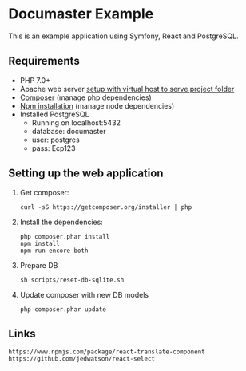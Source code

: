 # Documaster Example

This is an example application using Symfony, React and PostgreSQL.

## Requirements

* PHP 7.0+
* Apache web server [setup with virtual host to serve project folder](https://framework.zend.com/manual/2.2/en/user-guide/skeleton-application.html#using-the-apache-web-server)
* [Composer](http://getcomposer.org/) (manage php dependencies)
* [Npm installation](https://www.npmjs.com/get-npm) (manage node dependencies)
* Installed PostgreSQL
    * Running on localhost:5432
    * database: documaster
    * user: postgres
    * pass: Ecp123

## Setting up the web application

1. Get composer:

    ```
    curl -sS https://getcomposer.org/installer | php
    ```
    
2. Install the dependencies:

    ```
    php composer.phar install
    npm install
    npm run encore-both
    ```
3. Prepare DB
	```
	sh scripts/reset-db-sqlite.sh
	```
	
4. Update composer with new DB models
  	```
    php composer.phar update
	```

## Links
	https://www.npmjs.com/package/react-translate-component
	https://github.com/jedwatson/react-select
